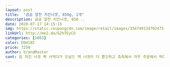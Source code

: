 ```yaml
---
layout: post 
title:  "곰곰 알찬 치킨너겟, 850g, 1개" 
description: 곰곰 알찬 치킨너겟, 850 ..
date: 2020-07-17 14:15:13 
img: https://static.coupangcdn.com/image/retail/images/334749134702475-74ecb518-47ee-4dcc-b468-952369a7cf6a.jpg 
linkUrl: http://me2.do/G2hTEyCO 
categories: [1003] 
color: D9418C 
price: 7250 
author: brandMaster 
cont: 림 치킨 너겟 쭉 사먹다가 도날드 맥 너겟이 더 쫄깃하고 촉촉해서 자주 주문해서 먹다 곰곰에서도 치킨 너겟 판매 해서 바로 주문 후 다음날 받아 먹었어용 림 보다는 쫄깃하고 후추맛이랑 카레?맛이 약하고 도날드 보다는 향이 약하고 안 느끼하고 담백해용 가성비 좋고 다먹고 재구매 할생각있어용 에어프라이어 보다는 후라이판에 기름 충분히 둘러서 3분 정도 구워 먹으면 육즙팡팡 겉바속쫄깃으로 맛보기 좋고 여기에 칠리소스 추가해서 먹으면 행<br/> -복<br/>10분 조리로도 충분히 데워지지만 15분 돌렸을 때 더 바삭하고 맛있었어요!<br/>180도에 16분 조리했고, 앞면 뒷면 뒤집어서 8분씩 조리했더니 기름이 올라와<br/>✔︎ 맛<br/>간이 적당하게 되어있어서 따로 소스 없이 먹어도 될 것 같아요<br/>간이 적당해서 저는 소스 없이 그냥 먹었는데도 맛있더라구여<br/>국내산 닭을 사용해서 진짜 살이 꽉차고 부드러운 치킨너겟입니다<br/>그치만 저는 스위트칠리 소스와 머스타드를 찍어 먹었어요 정말 잘어울리고 맛있는 조합이였어요<br/>모양이 다양해서 골라 먹는 재미도 있었구요<br/>상품 뒤에 나와있는것처럼 에어프라이기에 180도 10분 정도 돌려주었어요 집마다 사양이 다르니 참고하세요!<br/>아이들 간식, 밥 반찬, 안주로도 아주 안성맞춤이네요<br/>에어프라이기에 돌리니 기름은 쫙 빠지고 치킨살이 아주 꽉차 있어서 술안주로 딱이었어요<br/>에어프라이어에 종이호일 깔고 조리하면 설거지와 기름기도 줄고 간편하고 좋아요<br/>용가리같이 퍽퍽하고 목 막히는 건 아니고 닭가슴살 다져서 튀긴 것 같은 담백한 맛입니다<br/>윤기가 좌르르 흐르면서 너겟이 빵빵해졌고 튀김옷이 완전 바삭해져서 겉 바삭 속 촉촉이 되었어요<br/> 
---
```

 